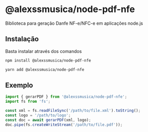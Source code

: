 # @alexssmusica/node-pdf-nfe
Biblioteca para geração Danfe NF-e/NFC-e em aplicações node.js

## Instalação
Basta instalar através dos comandos
```bash
npm install @alexssmusica/node-pdf-nfe
```
```bash
yarn add @alexssmusica/node-pdf-nfe
```

## Exemplo
```javascript
import { gerarPDF } from '@alexssmusica/node-pdf-nfe';
import fs from 'fs';

const xml = fs.readFileSync('/path/to/file.xml').toString();
const logo = '/path/to/logo';
const doc = await gerarPDF(xml, logo);
doc.pipe(fs.createWriteStream('/path/to/file.pdf'));
```
